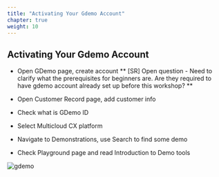 ```yaml
---
title: "Activating Your Gdemo Account"
chapter: true
weight: 10
---
```



## Activating Your Gdemo Account

- Open GDemo page, create account ** [SR] Open question - Need to clarify what the prerequisites for beginners are. Are they required to have gdemo account already set up before this workshop? **

- Open Customer Record page, add customer info

- Check what is GDemo ID

- Select Multicloud CX platform

- Navigate to Demonstrations, use Search to find some demo

- Check Playground page and read Introduction to Demo tools


![gdemo](/images/Gdemo.PNG)
